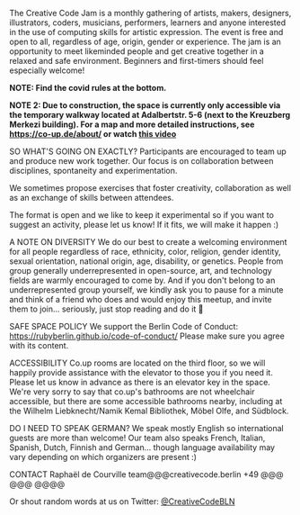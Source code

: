 
The Creative Code Jam is a monthly gathering of artists, makers, designers, illustrators, coders, musicians, performers, learners and anyone interested in the use of computing skills for artistic expression. The event is free and open to all, regardless of age, origin, gender or experience. The jam is an opportunity to meet likeminded people and get creative together in a relaxed and safe environment. Beginners and first-timers should feel especially welcome!

**NOTE: Find the covid rules at the bottom.**

**NOTE 2: Due to construction, the space is currently only accessible via the temporary walkway located at Adalbertstr. 5-6 (next to the Kreuzberg Merkezi building). For a map and more detailed instructions, see https://co-up.de/about/ or watch [this video](https://www.dropbox.com/s/ch7b7wbkxrt61if/howToGetToCoUp.mov?dl=0)**

SO WHAT'S GOING ON EXACTLY?
Participants are encouraged to team up and produce new work together. Our focus is on collaboration between disciplines, spontaneity and experimentation.

We sometimes propose exercises that foster creativity, collaboration as well as an exchange of skills between attendees.

The format is open and we like to keep it experimental so if you want to suggest an activity, please let us know! If it fits, we will make it happen :)

A NOTE ON DIVERSITY
We do our best to create a welcoming environment for all people regardless of race, ethnicity, color, religion, gender identity, sexual orientation, national origin, age, disability, or genetics. People from group generally underrepresented in open-source, art, and technology fields are warmly encouraged to come by. And if you don't belong to an underrepresented group yourself, we kindly ask you to pause for a minute and think of a friend who does and would enjoy this meetup, and invite them to join... seriously, just stop reading and do it 🙈

SAFE SPACE POLICY
We support the Berlin Code of Conduct:
https://rubyberlin.github.io/code-of-conduct/
Please make sure you agree with its content.

ACCESSIBILITY
Co.up rooms are located on the third floor, so we will happily provide assistance with the elevator to those you if you need it. Please let us know in advance as there is an elevator key in the space. We're very sorry to say that co.up's bathrooms are not wheelchair accessible, but there are some accessible bathrooms nearby, including at the Wilhelm Liebknecht/Namik Kemal Bibliothek, Möbel Olfe, and Südblock.

DO I NEED TO SPEAK GERMAN?
We speak mostly English so international guests are more than welcome! Our team also speaks French, Italian, Spanish, Dutch, Finnish and German... though language availability may vary depending on which organizers are present :)

CONTACT
Raphaël de Courville
team@@@creativecode.berlin
+49 @@@ @@@ @@@@

Or shout random words at us on Twitter: [@CreativeCodeBLN](http://twitter.com/creativecodeBLN)

